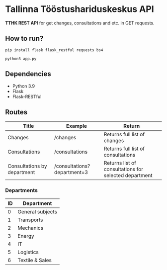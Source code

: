 # Tallinna Tööstushariduskeskus API
**TTHK REST API** for get changes, consultations and etc. in GET requests.
## How to run?
```pip install flask flask_restful requests bs4```

```python3 app.py```
## Dependencies
* Python 3.9
* Flask
* Flask-RESTful
## Routes
| Title | Example | Return |
| ---- | ---- | ----- |
| Changes | /changes | Returns full list of changes |
| Consultations | /consultations | Returns full list of consultations |
| Consultations by department | /consultations?department=3 | Returns list of consultations for selected department |
### Departments
| ID | Department |
| ---- | ---- |
| 0 | General subjects |
| 1 | Transports |
| 2 | Mechanics |
| 3 | Energy |
| 4 | IT |
| 5 | Logistics |
| 6 | Textile & Sales |
